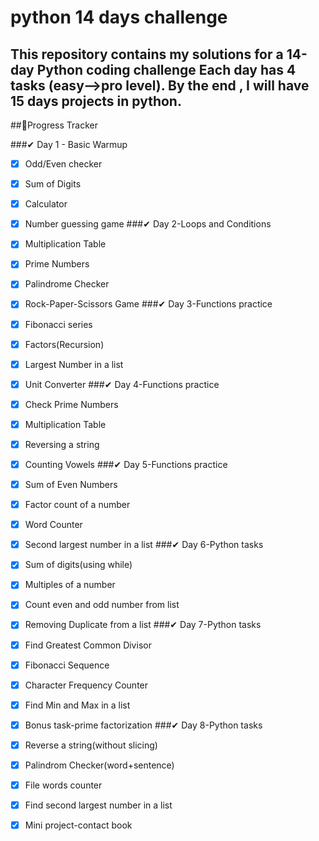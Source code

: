# python 14 days challenge
This repository contains my solutions for a **14-day Python coding challenge** 
Each day has 4 tasks (easy-->pro level).
By the end , I will have **15 days projects** in python.
---
##📆Progress Tracker

###✔ Day 1 - Basic Warmup
-[X] Odd/Even checker
-[X] Sum of Digits
-[X] Calculator
-[X] Number guessing game
###✔ Day 2-Loops and Conditions
-[X] Multiplication Table
-[X] Prime Numbers
-[X] Palindrome Checker
-[X] Rock-Paper-Scissors Game
###✔ Day 3-Functions practice
-[X] Fibonacci series
-[X] Factors(Recursion)
-[X] Largest Number in a list
-[X] Unit Converter
###✔ Day 4-Functions practice
-[X] Check Prime Numbers
-[X] Multiplication Table
-[X] Reversing a string
-[X] Counting Vowels
###✔ Day 5-Functions practice
-[X] Sum of Even Numbers
-[X] Factor count of a number
-[X] Word Counter
-[X] Second largest number in a list
###✔ Day 6-Python tasks
-[X] Sum of digits(using while)
-[X] Multiples of a number
-[X] Count even and odd number from list
-[X] Removing Duplicate from  a list
###✔ Day 7-Python tasks
-[X] Find Greatest Common Divisor
-[X] Fibonacci Sequence
-[X] Character Frequency Counter
-[X] Find Min and Max in a list
-[X] Bonus task-prime factorization
###✔ Day 8-Python tasks
-[X] Reverse a string(without slicing)
-[X] Palindrom Checker(word+sentence)
-[X] File words counter
-[X] Find second largest number in a list
-[X] Mini project-contact book



